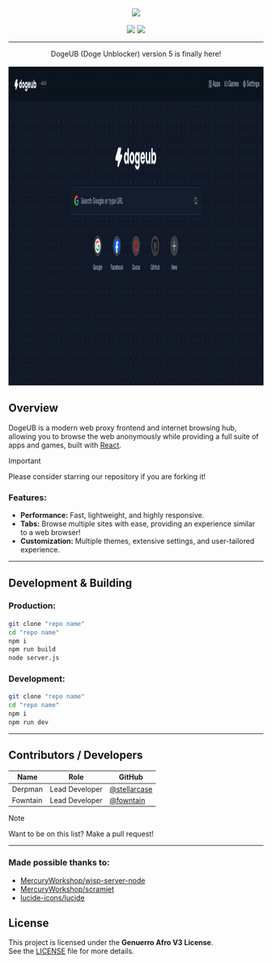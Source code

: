 <div align="center">
  
  <img src="https://github.com/DogeNetwork/dogeub/blob/main/public/logo.svg" width="322" />
  <br />

  <a href="https://buymeacoffee.com/dogubdev" target="_blank"><img src="https://raw.githubusercontent.com/pachadotdev/buymeacoffee-badges/main/bmc-yellow.svg" width="130" /></a> ![](https://dcbadge.limes.pink/api/server/https://discord.gg/unblocking?compact=true)


  <hr />
  DogeUB (Doge Unblocker) version 5 is finally here!

  
  <br />
  <br />

  <img width="1278" height="628" alt="image" src="preview.png" />


</div>

## Overview

DogeUB is a modern web proxy frontend and internet browsing hub, allowing you to browse the web anonymously while providing a full suite of apps and games, built with [React](https://github.com/facebook/react).

> [!IMPORTANT]
> Please consider starring our repository if you are forking it!

### Features:

- **Performance:** Fast, lightweight, and highly responsive.
- **Tabs:** Browse multiple sites with ease, providing an experience similar to a web browser!
- **Customization:** Multiple themes, extensive settings, and user-tailored experience.

---

## Development & Building


### Production:
```bash
git clone "repo name"
cd "repo name"
npm i
npm run build
node server.js
````

### Development:

```bash
git clone "repo name"
cd "repo name"
npm i
npm run dev
```

---


## Contributors / Developers

| Name          | Role               | GitHub |
| ------------- | ------------------ | ------ |
| Derpman | Lead Developer     |      [@stellarcase](https://github.com/stellarcase) |
| Fowntain | Lead Developer | [@fowntain](https://github.com/fowntain)     |

> [!NOTE]
> Want to be on this list? Make a pull request!

---

### Made possible thanks to:

* [MercuryWorkshop/wisp-server-node](https://github.com/MercuryWorkshop/wisp-server-node)
* [MercuryWorkshop/scramjet](https://github.com/MercuryWorkshop/scramjet)
* [lucide-icons/lucide](https://github.com/lucide-icons/lucide)

## License

This project is licensed under the **Genuerro Afro V3 License**.  
See the [LICENSE](LICENSE) file for more details.
